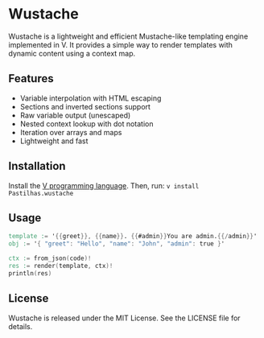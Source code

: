 # Wustache

Wustache is a lightweight and efficient Mustache-like templating engine
implemented in V. It provides a simple way to render templates with dynamic
content using a context map.

## Features

- Variable interpolation with HTML escaping
- Sections and inverted sections support
- Raw variable output (unescaped)
- Nested context lookup with dot notation
- Iteration over arrays and maps
- Lightweight and fast

## Installation

Install the [V programming language](https://vlang.io/). Then, run:
```v install Pastilhas.wustache``` 

## Usage

```v
template := '{{greet}}, {{name}}. {{#admin}}You are admin.{{/admin}}'
obj := '{ "greet": "Hello", "name": "John", "admin": true }'

ctx := from_json(code)!
res := render(template, ctx)!
println(res)
```

## License

Wustache is released under the MIT License. See the LICENSE file for details.